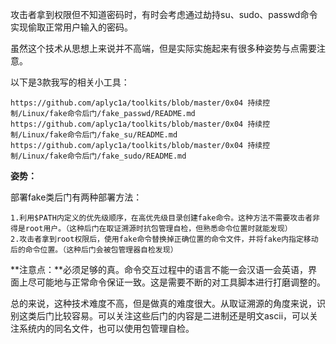 攻击者拿到权限但不知道密码时，有时会考虑通过劫持su、sudo、passwd命令实现偷取正常用户输入的密码。

虽然这个技术从思想上来说并不高端，但是实际实施起来有很多种姿势与点需要注意。

以下是3款我写的相关小工具：

```shell
https://github.com/aplyc1a/toolkits/blob/master/0x04 持续控制/Linux/fake命令后门/fake_passwd/README.md
https://github.com/aplyc1a/toolkits/blob/master/0x04 持续控制/Linux/fake命令后门/fake_su/README.md
https://github.com/aplyc1a/toolkits/blob/master/0x04 持续控制/Linux/fake命令后门/fake_sudo/README.md
```

**姿势：**

部署fake类后门有两种部署方法：

```shell
1.利用$PATH内定义的优先级顺序，在高优先级目录创建fake命令。这种方法不需要攻击者非得是root用户。（这种后门在取证溯源时抗包管理自检，但熟悉命令位置时就能发现）
2.攻击者拿到root权限后，使用fake命令替换掉正确位置的命令文件，并将fake内指定移动后的命令位置。（这种后门会被包管理器自检发现）
```

**注意点：**必须足够的真。命令交互过程中的语言不能一会汉语一会英语，界面上尽可能地与正常命令保证一致。这是需要不断的对工具脚本进行打磨调整的。

总的来说，这种技术难度不高，但是做真的难度很大。从取证溯源的角度来说，识别这类后门比较容易。可以关注这些后门的内容是二进制还是明文ascii，可以关注系统内的同名文件，也可以使用包管理自检。

